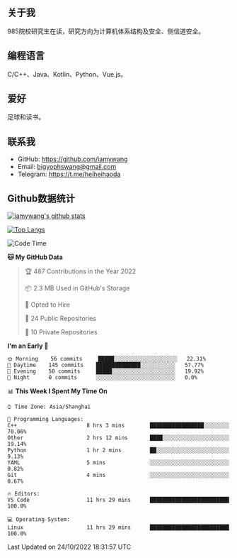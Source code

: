 ## 关于我

985院校研究生在读，研究方向为计算机体系结构及安全、侧信道安全。

## 编程语言

C/C++、Java、Kotlin、Python、Vue.js。

## 爱好

足球和读书。

## 联系我

- GitHub: https://github.com/iamywang
- Email: bigyophswang@gmail.com
- Telegram: https://t.me/heiheihaoda

## Github数据统计

[![iamywang's github stats](https://github-readme-stats.vercel.app/api?username=iamywang&count_private=true&show_icons=true)]()

[![Top Langs](https://github-readme-stats.vercel.app/api/top-langs/?username=iamywang&layout=compact)]()

<!--START_SECTION:waka-->
![Code Time](http://img.shields.io/badge/Code%20Time-618%20hrs%2038%20mins-blue)

**🐱 My GitHub Data** 

> 🏆 487 Contributions in the Year 2022
 > 
> 📦 2.3 MB Used in GitHub's Storage 
 > 
> 💼 Opted to Hire
 > 
> 📜 24 Public Repositories 
 > 
> 🔑 10 Private Repositories  
 > 
**I'm an Early 🐤** 

```text
🌞 Morning    56 commits     █████░░░░░░░░░░░░░░░░░░░░   22.31% 
🌆 Daytime    145 commits    ██████████████░░░░░░░░░░░   57.77% 
🌃 Evening    50 commits     █████░░░░░░░░░░░░░░░░░░░░   19.92% 
🌙 Night      0 commits      ░░░░░░░░░░░░░░░░░░░░░░░░░   0.0%

```


📊 **This Week I Spent My Time On** 

```text
⌚︎ Time Zone: Asia/Shanghai

💬 Programming Languages: 
C++                      8 hrs 3 mins        █████████████████░░░░░░░░   70.06% 
Other                    2 hrs 12 mins       ████░░░░░░░░░░░░░░░░░░░░░   19.14% 
Python                   1 hr 2 mins         ██░░░░░░░░░░░░░░░░░░░░░░░   9.13% 
YAML                     5 mins              ░░░░░░░░░░░░░░░░░░░░░░░░░   0.82% 
Git                      4 mins              ░░░░░░░░░░░░░░░░░░░░░░░░░   0.67%

🔥 Editors: 
VS Code                  11 hrs 29 mins      █████████████████████████   100.0%

💻 Operating System: 
Linux                    11 hrs 29 mins      █████████████████████████   100.0%

```


 Last Updated on 24/10/2022 18:31:57 UTC
<!--END_SECTION:waka-->
